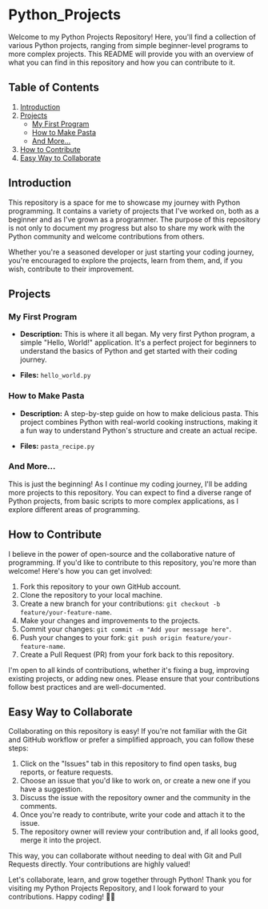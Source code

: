 # Python_Projects

Welcome to my Python Projects Repository! Here, you'll find a collection of various Python projects, ranging from simple beginner-level programs to more complex projects. This README will provide you with an overview of what you can find in this repository and how you can contribute to it.

## Table of Contents

1. [Introduction](#introduction)
2. [Projects](#projects)
   - [My First Program](#my-first-program)
   - [How to Make Pasta](#how-to-make-pasta)
   - [And More...](#and-more)
3. [How to Contribute](#how-to-contribute)
4. [Easy Way to Collaborate](#easy-way-to-collaborate)

## Introduction

This repository is a space for me to showcase my journey with Python programming. It contains a variety of projects that I've worked on, both as a beginner and as I've grown as a programmer. The purpose of this repository is not only to document my progress but also to share my work with the Python community and welcome contributions from others.

Whether you're a seasoned developer or just starting your coding journey, you're encouraged to explore the projects, learn from them, and, if you wish, contribute to their improvement.

## Projects

### My First Program

- **Description:** This is where it all began. My very first Python program, a simple "Hello, World!" application. It's a perfect project for beginners to understand the basics of Python and get started with their coding journey.

- **Files:** `hello_world.py`

### How to Make Pasta

- **Description:** A step-by-step guide on how to make delicious pasta. This project combines Python with real-world cooking instructions, making it a fun way to understand Python's structure and create an actual recipe.

- **Files:** `pasta_recipe.py`

### And More...

This is just the beginning! As I continue my coding journey, I'll be adding more projects to this repository. You can expect to find a diverse range of Python projects, from basic scripts to more complex applications, as I explore different areas of programming.

## How to Contribute

I believe in the power of open-source and the collaborative nature of programming. If you'd like to contribute to this repository, you're more than welcome! Here's how you can get involved:

1. Fork this repository to your own GitHub account.
2. Clone the repository to your local machine.
3. Create a new branch for your contributions: `git checkout -b feature/your-feature-name`.
4. Make your changes and improvements to the projects.
5. Commit your changes: `git commit -m "Add your message here"`.
6. Push your changes to your fork: `git push origin feature/your-feature-name`.
7. Create a Pull Request (PR) from your fork back to this repository.

I'm open to all kinds of contributions, whether it's fixing a bug, improving existing projects, or adding new ones. Please ensure that your contributions follow best practices and are well-documented.

## Easy Way to Collaborate

Collaborating on this repository is easy! If you're not familiar with the Git and GitHub workflow or prefer a simplified approach, you can follow these steps:

1. Click on the "Issues" tab in this repository to find open tasks, bug reports, or feature requests.
2. Choose an issue that you'd like to work on, or create a new one if you have a suggestion.
3. Discuss the issue with the repository owner and the community in the comments.
4. Once you're ready to contribute, write your code and attach it to the issue.
5. The repository owner will review your contribution and, if all looks good, merge it into the project.

This way, you can collaborate without needing to deal with Git and Pull Requests directly. Your contributions are highly valued!

Let's collaborate, learn, and grow together through Python! Thank you for visiting my Python Projects Repository, and I look forward to your contributions. Happy coding! 🐍🚀
